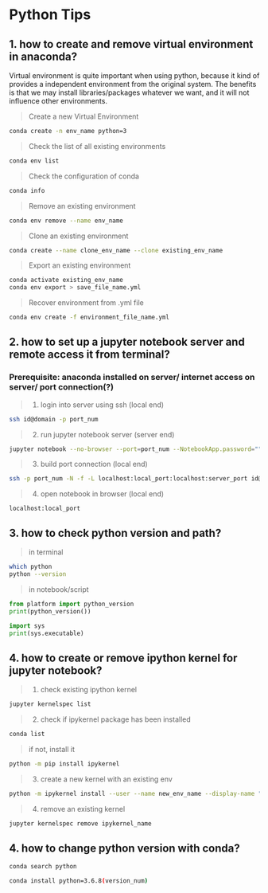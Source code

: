 # Python Tips


## 1. how to create and remove virtual environment in anaconda?
Virtual environment is quite important when using python, because it kind of provides a independent environment from the original system. The benefits is that we may install libraries/packages whatever we want, and it will not influence other environments.

> Create a new Virtual Environment
```bash
conda create -n env_name python=3
```

> Check the list of all existing environments
```bash
conda env list
```

> Check the configuration of conda
```bash
conda info
```

> Remove an existing environment
```bash
conda env remove --name env_name
```

> Clone an existing environment
```bash
conda create --name clone_env_name --clone existing_env_name
```

> Export an existing environment
```bash
conda activate existing_env_name
conda env export > save_file_name.yml
```

> Recover environment from .yml file
```bash
conda env create -f environment_file_name.yml
``` 

## 2. how to set up a jupyter notebook server and remote access it from terminal?
### Prerequisite: anaconda installed on server/ internet access on server/ port connection(?)
> 1. login into server using ssh (local end)
```bash
ssh id@domain -p port_num
``` 

> 2. run jupyter notebook server (server end)
```bash
jupyter notebook --no-browser --port=port_num --NotebookApp.password=""
``` 

> 3. build port connection (local end)
```bash
ssh -p port_num -N -f -L localhost:local_port:localhost:server_port id@domain
``` 

> 4. open notebook in browser (local end)
```http
localhost:local_port
``` 

## 3. how to check python version and path?
> in terminal
```bash
which python
python --version
```

> in notebook/script
```python
from platform import python_version
print(python_version())
```
```python
import sys
print(sys.executable)
```

## 4. how to create or remove ipython kernel for jupyter notebook?
> 1. check existing ipython kernel
```bash
jupyter kernelspec list
```

> 2. check if ipykernel package has been installed
```bash
conda list
```
> if not, install it
```bash
python -m pip install ipykernel
```

> 3. create a new kernel with an existing env
```bash
python -m ipykernel install --user --name new_env_name --display-name "Python3 (new_env_name)"
```

> 4. remove an existing kernel
```bash
jupyter kernelspec remove ipykernel_name
```

## 4. how to change python version with conda?
```bash
conda search python
```
```bash
conda install python=3.6.8(version_num)
```
